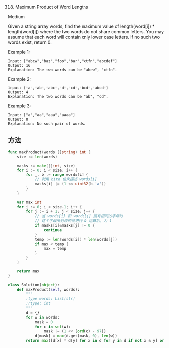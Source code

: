 318. Maximum Product of Word Lengths


Medium


Given a string array words, find the maximum value of length(word[i]) * length(word[j]) where the two words do not share common letters. You may assume that each word will contain only lower case letters. If no such two words exist, return 0.

Example 1:

```
Input: ["abcw","baz","foo","bar","xtfn","abcdef"]
Output: 16 
Explanation: The two words can be "abcw", "xtfn".
```


Example 2:

```
Input: ["a","ab","abc","d","cd","bcd","abcd"]
Output: 4 
Explanation: The two words can be "ab", "cd".
```

Example 3:
```
Input: ["a","aa","aaa","aaaa"]
Output: 0 
Explanation: No such pair of words.
```


## 方法


```go
func maxProduct(words []string) int {
    size := len(words)

	masks := make([]int, size)
	for i := 0; i < size; i++ {
		for _, b := range words[i] {
			// 利用 bite 位来描述 words[i]
			masks[i] |= (1 << uint32(b-'a'))
		}
	}

	var max int
	for i := 0; i < size-1; i++ {
		for j := i + 1; j < size; j++ {
			// 当 words[i] 和 words[j] 拥有相同的字母时
			// 这个字母所对应的位进行 & 运算后，为 1
			if masks[i]&masks[j] != 0 {
				continue
			}
			temp := len(words[i]) * len(words[j])
			if max < temp {
				max = temp
			}
		}
	}

	return max
}
```

```python
class Solution(object):
    def maxProduct(self, words):
        """
        :type words: List[str]
        :rtype: int
        """
        d = {}
        for w in words:
            mask = 0
            for c in set(w):
                mask |= (1 << (ord(c) - 97))
            d[mask] = max(d.get(mask, 0), len(w))
        return max([d[x] * d[y] for x in d for y in d if not x & y] or [0])
```